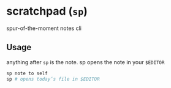 # scratchpad (`sp`)
spur-of-the-moment notes cli

## Usage
anything after `sp` is the note.
sp opens the note in your `$EDITOR`

```bash
sp note to self
sp # opens today’s file in $EDITOR
```

